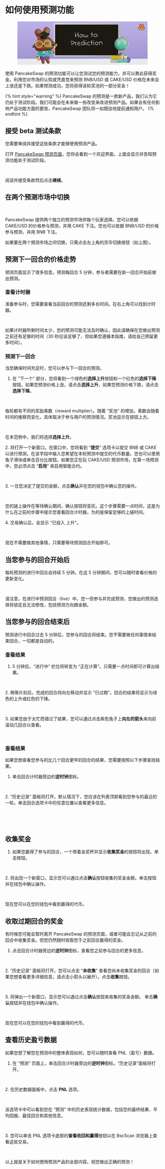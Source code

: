 # 如何使用预测功能

<figure><img src="../../.gitbook/assets/how-to-porediction-header.png" alt=""><figcaption></figcaption></figure>

使用 PancakeSwap 的预测功能可以让您测试您的预测能力，并可以靠此获得奖金。利用您对市场的认知或凭直觉来预测 BNB/USD 或 CAKE/USD 价格在未来会上涨还是下跌。如果预测成功，您将获得该轮奖池的一部分奖金！

{% hint style="warning" %}
PancakeSwap 的预测是一款新产品，我们认为它仍处于测试阶段。我们可能会在未来做一些改变来改进预测产品。如果会有任何影响产品功能方面的更改，PancakeSwap 团队将一如既往地提前通知用户。
{% endhint %}

## 接受 beta 测试条款

您需要审阅并接受这些条款才能够使用预测产品。

打开 [PancakeSwap 预测页面](https://pancakeswap.finance/prediction)，您将会看到一个欢迎界面，上面会显示并告知预测功能处于测试阶段。

<figure><img src="../../.gitbook/assets/条款同意.png" alt=""><figcaption></figcaption></figure>

阅读并接受条款然后点击**继续**。

## 在两个预测市场中切换

<figure><img src="../../.gitbook/assets/转换 .gif" alt=""><figcaption></figcaption></figure>

PancakeSwap 提供两个独立的预测市场供每个玩家选择。您可以依据 CAKE/USD 的价格参与预测，并用 CAKE 下注。您也可以依据 BNB/USD 的价格参与预测，并用 BNB 下注。

如果要在两个预测市场之间切换，只需点击左上角的货币切换按钮（如上图）。

## 预测下一回合的价格走势

预测页面显示了很多信息。预测每回合 5 分钟，参与者需要在新一回合开始前做出预测。

### 查看计时器

准备参与时，您需要查看当前回合的预测还剩多长时间。在右上角可以找到计时器。

<figure><img src="../../.gitbook/assets/计时器.png" alt=""><figcaption></figcaption></figure>

如果计时器所剩时间太少，您的预测可能无法及时确认，因此请确保在您做出预测之前还有足够的时间（30 秒应该足够了，但如果您遵循本指南，请给自己预留更多时间）。

### 预测下一回合

当您确保时间充足时，您可以参与下一回合的预测。

1. 在 “下一个” 部分，您将看到一个绿色的**选择上升**按钮和一个红色的**选择下降**按钮。如果您预测价格上涨，请点击**选择上升**，如果您预测价格下跌，请点击**选择下降**。

<figure><img src="../../.gitbook/assets/预测下一轮.png" alt=""><figcaption></figcaption></figure>

每轮都有不同的奖励乘数（reward multiplier）。随着 “奖池” 的增加，乘数会随着时间的推移而变化，具体取决于参与用户的预测情况。奖池显示在按钮上方。

<figure><img src="../../.gitbook/assets/奖池.png" alt=""><figcaption></figcaption></figure>

在本范例中，我们将选择**选择上升**。&#x20;

2\. 将打开一个新窗口。在窗口中，您将看到 “**提交**” 选项卡以提交 BNB 或 CAKE 以进行预测。在该字段中输入您希望在本轮预测中提交的代币数量。您也可以使用兔子滑块或单击百分比按钮。如果您正在玩 CAKE/USD 预测市场，在第一场预测中，您必须点击 “**启用**” 来启用智能合约。

<figure><img src="../../.gitbook/assets/设置头寸.png" alt=""><figcaption></figcaption></figure>



3\. 一旦您决定了提交的金额，点击**确认**并在您的钱包中确认您的操作。

<figure><img src="../../.gitbook/assets/输入后.png" alt=""><figcaption></figcaption></figure>

您的链上操作在等待确认期间，确认按钮将变灰。这个步骤需要一点时间，这是为什么在之前的步骤中提示您查看回合计时器，为的是保留足够的上链时间。

4\. 交易确认后，会显示 “已投入 上升”。

<figure><img src="../../.gitbook/assets/已输入上升.png" alt=""><figcaption></figcaption></figure>

现在不需要做其他事情，只需要等待预测回合开始即可。

## 当您参与的回合开始后

每轮预测的进行中回合会持续 5 分钟。在这 5 分钟期间，您可以随时查看价格的更新变化。

<figure><img src="../../.gitbook/assets/实时已输入.png" alt=""><figcaption></figcaption></figure>

请注意，在进行中预测回合（live）中，您一但参与并完成预测，您做出的预测选择将锁定且无法修改，包括预测方向跟金额。

## 当您参与的回合结束后

预测进行中回合过去 5 分钟后，您参与的回合将结束。您不需要做任何事情来结束回合，一切都是自动的。

### 查看结果

1. 5 分钟后，“进行中” 栏位将转变为 “正在计算”。只需要一点时间即可计算出结果。

<figure><img src="../../.gitbook/assets/正在计算.png" alt=""><figcaption></figcaption></figure>



2\. 稍等片刻后，完成的回合将向左移动并显示 “已过期”。回合的结果将显示为绿色的上升或红色的下降。

<figure><img src="../../.gitbook/assets/绿色上升.png" alt=""><figcaption></figcaption></figure>



3\. 如果您由于太忙而错过了结果，您可以通过点击紫色兔子上**向左的箭头**来向前滚动几回合以查看。

<figure><img src="../../.gitbook/assets/紫色兔子.png" alt=""><figcaption></figcaption></figure>

### 查看结果

如果您想查看您参与的比几个回合更早的回合的结果，您需要按照以下步骤查找结果。

1. 单击回合计时器旁边的**逆时钟**图标。

<figure><img src="../../.gitbook/assets/过去回合.png" alt=""><figcaption></figcaption></figure>

2\. “历史记录” 面板将打开。默认情况下，您应该在列表顶部看到您参与的最近的一轮。单击回合选项卡中的任意位置以查看更多信息。

<figure><img src="../../.gitbook/assets/历史回合.png" alt=""><figcaption></figcaption></figure>

<figure><img src="../../.gitbook/assets/历史回合2.png" alt=""><figcaption></figcaption></figure>

## 收集奖金

1. 如果您赢得了参与的回合，一个带着金奖杯并显示**收集奖金**的按钮将出现。单击按钮。

<figure><img src="../../.gitbook/assets/已过期 收集奖金.png" alt=""><figcaption></figcaption></figure>

2\. 将出现一个新窗口，显示您可以通过点击**确认**按钮收集的奖金金额。单击按钮并在钱包中确认操作。

<figure><img src="../../.gitbook/assets/收集奖金.png" alt=""><figcaption></figcaption></figure>

现在您可以在您的钱包中看到赢得的代币。

## 收取过期回合的奖金

有时候您可能会暂时离开 PancakeSwap 的预测页面，或者可能会忘记从之前的回合中收集奖金。但您仍然随时收取您于之前回合赢得的奖金。

1. 点击回合计时器旁边的**逆时钟**图标，查看您之前参与回合的更多信息。

<figure><img src="../../.gitbook/assets/过去回合.png" alt=""><figcaption></figcaption></figure>

2\. “历史记录” 面板将打开。您可以点击 “**未收集**” 查看您尚未收集奖金的回合（如果您想查看更多详细信息，请点击小箭头以展开）。点击**收集**按钮。

<figure><img src="../../.gitbook/assets/未收集.png" alt=""><figcaption></figcaption></figure>

3\. 将弹出一个新窗口，显示您可以通过点击**确认**按钮来收集的奖金金额。 单击**确认**按钮并在钱包中确认操作。

<figure><img src="../../.gitbook/assets/收集奖金.png" alt=""><figcaption></figcaption></figure>

现在您可以在您的钱包中看到赢得的代币。

## 查看历史盈亏数据&#x20;

如果您想了解您在预测中的整体表现如何，您可以随时查看 PNL（盈亏）数据。

1. 在 “预测” 页面上，单击回合计时器旁边的**逆时钟**图标。“历史记录”面板将打开。

<figure><img src="../../.gitbook/assets/过去回合.png" alt=""><figcaption></figcaption></figure>

2\. 在历史数据面板中，点击 **PNL** 选项。

<figure><img src="../../.gitbook/assets/历史记录.png" alt=""><figcaption></figcaption></figure>

该选项卡中可以看到您在 “预测” 中的历史表现统计数据，包括您的最终结果、平均回报、最佳回合和其他信息。

<figure><img src="../../.gitbook/assets/收益情况.png" alt=""><figcaption></figcaption></figure>



3\. 您可以单击 PNL 选项卡底部的**查看收回和赢得**按钮以在 BscScan 浏览器上查看这些交易。

<figure><img src="../../.gitbook/assets/查看收回和赢得.png" alt=""><figcaption></figcaption></figure>

以上就是关于如何使用预测产品的全部内容。祝您做出正确的预测！
